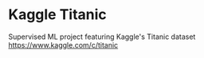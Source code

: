 # Kaggle Titanic
 Supervised ML project featuring Kaggle's Titanic dataset
https://www.kaggle.com/c/titanic
